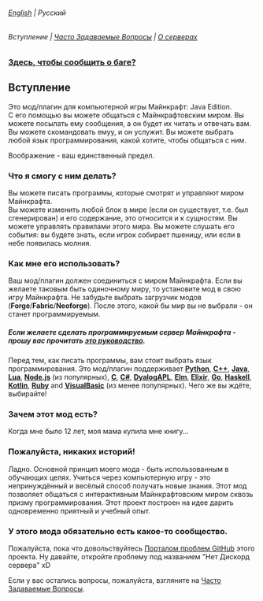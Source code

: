 ###### [English](/README.md) | Русский
###### Вступление | [Часто Задаваемые Вопросы](FAQ_ru.md) | [О серверах](SERVER_README_ru.md)

### [Здесь, чтобы сообщить о баге?](https://github.com/vpgel/Minecraft-World-API/issues/new?assignees=&labels=bug&projects=&template=bug_report_ru.yml&title=%5B%D0%91%D0%B0%D0%B3%5D%3A+)

## Вступление

Это мод/плагин для компьютерной игры Майнкрафт: Java Edition.\
С его помощью вы можете общаться с Майнкрафтовским миром. Вы можете посылать ему сообщения, а он будет их читать и отвечать вам. Вы можете скомандовать емуу, и он услужит. Вы можете выбрать любой язык программирования, какой хотите, чтобы общаться с ним.

Воображение - ваш единственный предел.

### Что я смогу с ним делать?

Вы можете писать программы, которые смотрят и управляют миром Майнкрафта.\
Вы можете изменить любой блок в мире (если он существует, т.е. был сгенерирован) и его содержание, это относится и к сущностям. Вы можете управлять правилами этого мира. Вы можете слушать его события: вы будете знать, если игрок собирает пшеницу, или если в небе появилась молния.

### Как мне его использовать?

Ваш мод/плагин должен соединиться с миром Майнкрафта. Если вы желаете таковым быть одиночному миру, то установите мод в свою игру Майнкрафта. Не забудьте выбрать загрузчик модов (**Forge**/**Fabric**/**Neoforge**). После этого, какой бы мир вы не выбрали - он станет программируемым.
##### Если желаете сделать программируемым сервер Майнкрафта - прошу вас прочитать [это руководство](SERVER_README_ru.md).

Перед тем, как писать программы, вам стоит выбрать язык программирования. Это мод/плагин поддерживает [**Python**](/python), [**C++**](/cpp), [**Java**](/java), [**Lua**](/lua), [**Node.js**](/nodejs) (из популярных), [**C**](/c), [**C#**](/csharp), [**DyalogAPL**](/dyalogapl), [**Elm**](/elm), [**Elixir**](/elixir), [**Go**](/go), [**Haskell**](/haskell), [**Kotlin**](/kotlin), [**Ruby**](/ruby) and [**VisualBasic**](/visualbasic) (из менее популярных). Чего же вы ждёте, выбирайте!

### Зачем этот мод есть?

Когда мне было 12 лет, моя мама купила мне книгу...
### Пожалуйста, никаких историй!
Ладно. Основной принцип моего мода - быть использованным в обучающих целях. Учиться через компьютерную игру - это непринуждённый и весёлый способ получать новые знания. Этот мод позволяет общаться с интерактивным Майнкрафтовским миром сквозь призму программирования. Этот проект построен на идее дарить одновременно приятный и учебный опыт.

### У этого мода обязательно есть какое-то сообщество.

Пожалуйста, пока что довольствуйтесь [Порталом проблем GitHub](https://github.com/vpgel/Minecraft-World-API/issues) этого проекта. Ну давайте, откройте проблему под названием "Нет Дискорд сервера" xD

Если у вас остались вопросы, пожалуйста, взгляните на [Часто Задаваемые Вопросы](FAQ_ru.md).